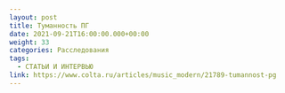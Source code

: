 ```yaml
---
layout: post
title: Туманность ПГ
date: 2021-09-21T16:00:00.000+00:00
weight: 33
categories: Расследования
tags:
  - СТАТЬИ И ИНТЕРВЬЮ
link: https://www.colta.ru/articles/music_modern/21789-tumannost-pg
---
```

